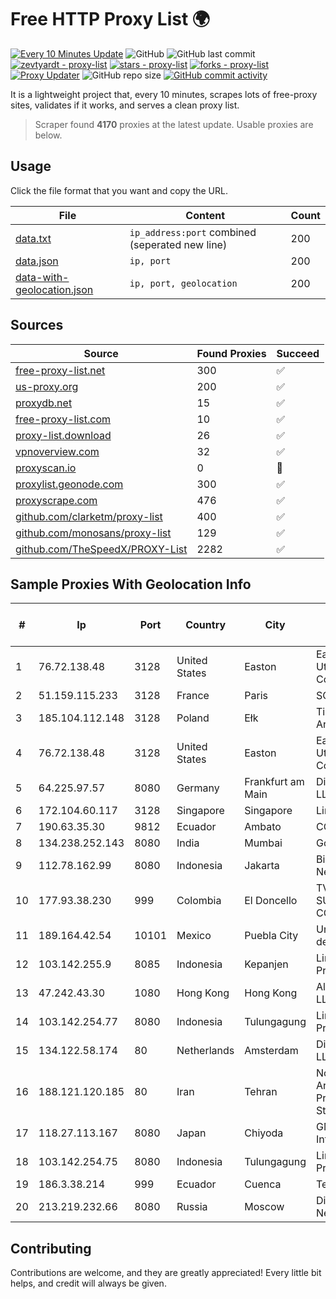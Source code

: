 
# Free HTTP Proxy List 🌍

[![Every 10 Minutes Update](https://github.com/mertguvencli/http-proxy-list/actions/workflows/main.yml/badge.svg?branch=main)](https://github.com/mertguvencli/http-proxy-list/actions/workflows/main.yml)
![GitHub](https://img.shields.io/github/license/mertguvencli/http-proxy-list)
![GitHub last commit](https://img.shields.io/github/last-commit/mertguvencli/http-proxy-list)
[![zevtyardt - proxy-list](https://img.shields.io/static/v1?label=zevtyardt&message=proxy-list&color=blue&logo=github)](https://github.com/zevtyardt/proxy-list "Go to GitHub repo")
[![stars - proxy-list](https://img.shields.io/github/stars/zevtyardt/proxy-list?style=social)](https://github.com/zevtyardt/proxy-list)
[![forks - proxy-list](https://img.shields.io/github/forks/zevtyardt/proxy-list?style=social)](https://github.com/zevtyardt/proxy-list)
[![Proxy Updater](https://github.com/zevtyardt/proxy-list/workflows/Proxy%20Updater/badge.svg)](https://github.com/zevtyardt/proxy-list/actions?query=workflow:"Proxy+Updater")
![GitHub repo size](https://img.shields.io/github/repo-size/zevtyardt/proxy-list)
[![GitHub commit activity](https://img.shields.io/github/commit-activity/m/zevtyardt/proxy-list?logo=commits)](https://github.com/zevtyardt/proxy-list/commits/main)

It is a lightweight project that, every 10 minutes, scrapes lots of free-proxy sites, validates if it works, and serves a clean proxy list.

> Scraper found **4170** proxies at the latest update. Usable proxies are below.

## Usage

Click the file format that you want and copy the URL.

|File|Content|Count|
|----|-------|-----|
|[data.txt](https://raw.githubusercontent.com/mertguvencli/http-proxy-list/main/proxy-list/data.txt)|`ip_address:port` combined (seperated new line)|200|
|[data.json](https://raw.githubusercontent.com/mertguvencli/http-proxy-list/main/proxy-list/data.json)|`ip, port`|200|
|[data-with-geolocation.json](https://raw.githubusercontent.com/mertguvencli/http-proxy-list/main/proxy-list/data-with-geolocation.json)|`ip, port, geolocation`|200|

## Sources

|Source|Found Proxies|Succeed|
|------|-------------|-------|
|[free-proxy-list.net](https://free-proxy-list.net)|300|✅|
|[us-proxy.org](https://www.us-proxy.org)|200|✅|
|[proxydb.net](http://proxydb.net)|15|✅|
|[free-proxy-list.com](https://free-proxy-list.com/?page=&port=&type%5B%5D=http&type%5B%5D=https&up_time=0&search=Search)|10|✅|
|[proxy-list.download](https://www.proxy-list.download/HTTP)|26|✅|
|[vpnoverview.com](https://vpnoverview.com/privacy/anonymous-browsing/free-proxy-servers)|32|✅|
|[proxyscan.io](https://www.proxyscan.io)|0|🚫|
|[proxylist.geonode.com](https://proxylist.geonode.com/api/proxy-list?limit=300&page=1&sort_by=lastChecked&sort_type=desc&protocols=http,https)|300|✅|
|[proxyscrape.com](https://api.proxyscrape.com/v2/?request=displayproxies&protocol=http&timeout=10000&country=all&ssl=all&anonymity=all)|476|✅|
|[github.com/clarketm/proxy-list](https://raw.githubusercontent.com/clarketm/proxy-list/master/proxy-list-raw.txt)|400|✅|
|[github.com/monosans/proxy-list](https://raw.githubusercontent.com/monosans/proxy-list/main/proxies/http.txt)|129|✅|
|[github.com/TheSpeedX/PROXY-List](https://raw.githubusercontent.com/TheSpeedX/PROXY-List/master/http.txt)|2282|✅|


## Sample Proxies With Geolocation Info

|#|Ip|Port|Country|City|Internet Service Provider|
|-|--|----|-------|----|-------------------------|
|1|76.72.138.48|3128|United States|Easton|Easton Utilities Commission|
|2|51.159.115.233|3128|France|Paris|SCALEWAY|
|3|185.104.112.148|3128|Poland|Ełk|Timeweb-Artnet|
|4|76.72.138.48|3128|United States|Easton|Easton Utilities Commission|
|5|64.225.97.57|8080|Germany|Frankfurt am Main|DigitalOcean, LLC|
|6|172.104.60.117|3128|Singapore|Singapore|Linode, LLC|
|7|190.63.35.30|9812|Ecuador|Ambato|CONECEL|
|8|134.238.252.143|8080|India|Mumbai|Google LLC|
|9|112.78.162.99|8080|Indonesia|Jakarta|Biznet Networks|
|10|177.93.38.230|999|Colombia|El Doncello|TV AZTECA SUCURSAL COLOMBIA|
|11|189.164.42.54|10101|Mexico|Puebla City|Uninet S.A. de C.V|
|12|103.142.255.9|8085|Indonesia|Kepanjen|Lintas Data Prima, PT|
|13|47.242.43.30|1080|Hong Kong|Hong Kong|Alibaba.com LLC|
|14|103.142.254.77|8080|Indonesia|Tulungagung|Lintas Data Prima, PT|
|15|134.122.58.174|80|Netherlands|Amsterdam|DigitalOcean, LLC|
|16|188.121.120.185|80|Iran|Tehran|Noyan Abr Arvan Co. ( Private Joint Stock)|
|17|118.27.113.167|8080|Japan|Chiyoda|GMO Internet, Inc.|
|18|103.142.254.75|8080|Indonesia|Tulungagung|Lintas Data Prima, PT|
|19|186.3.38.214|999|Ecuador|Cuenca|Telconet S.A|
|20|213.219.232.66|8080|Russia|Moscow|Digital Network JSC|



## Contributing

Contributions are welcome, and they are greatly appreciated! Every
little bit helps, and credit will always be given.

